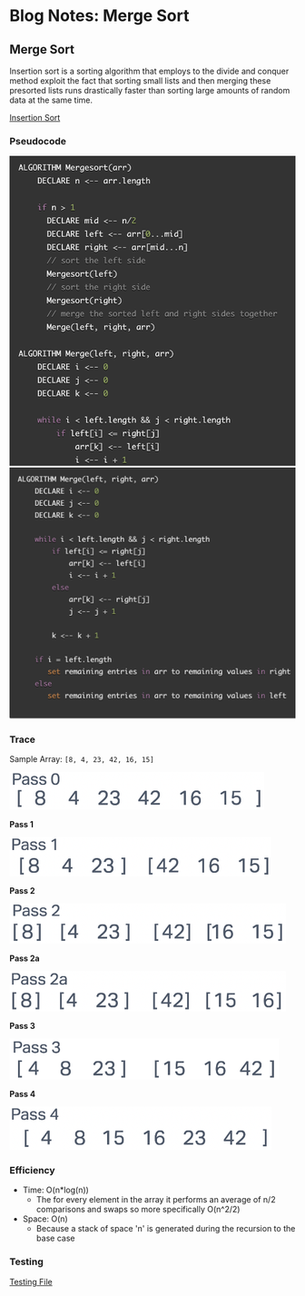 # Blog Notes: Merge Sort

## Merge Sort

Insertion sort is a sorting algorithm that employs to the divide and conquer method exploit the fact that sorting small lists and then merging these presorted lists runs drastically faster than sorting large amounts of random data at the same time.

[Insertion Sort](../../python/code_challenges/merge_sort.py)

### Pseudocode

![Insertion Sort Pseudo Code 1](merge_pseudocode_1.png)
![Insertion Sort Pseudo Code 2](merge_pseudocode_2.png)

### Trace

Sample Array: `[8, 4, 23, 42, 16, 15]`

![Pass 0](pass_0.png)

**Pass 1**

![Pass 1](pass_1.png)

**Pass 2**

![Pass 2](pass_2.png)

**Pass 2a**

![Pass 2a](pass_2a.png)

**Pass 3**

![Pass 3](pass_3.png)

**Pass 4**

![Pass 4](pass_4.png)


### Efficiency

- Time: O(n*log(n))
  - The for every element in the array it performs an average of n/2 comparisons and swaps so more specifically O(n^2/2)
- Space: O(n)
  - Because a stack of space 'n' is generated during the recursion to the base case

### Testing

[Testing File](../../python/tests/code_challenges/test_merge_sort.py)
